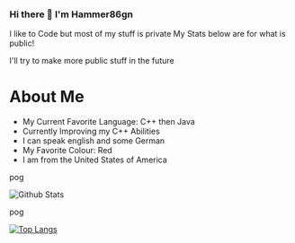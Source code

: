 ### Hi there 👋 I'm Hammer86gn



I like to Code but most of my stuff is private
My Stats below are for what is public!

I'll try to make more public stuff in the future

# About Me

- My Current Favorite Language: C++ then Java
- Currently Improving my C++ Abilities
- I can speak english and some German
- My Favorite Colour: Red
- I am from the United States of America

pog

![Github Stats](https://github-readme-stats.vercel.app/api?username=Hammer86gn&count_private=true&theme=radical)

pog

[![Top Langs](https://github-readme-stats.vercel.app/api/top-langs/?username=Hammer86gn&count_private=true&theme=radical)](https://www.google.com)

